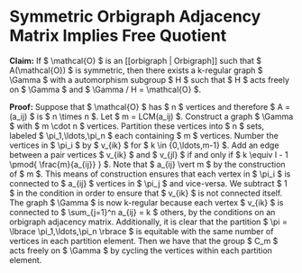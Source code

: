 Symmetric Orbigraph Adjacency Matrix Implies Free Quotient
==========================================================

**Claim:** If $ \mathcal{O} $ is an [[orbigraph | Orbigraph]] such that $ A(\mathcal{O}) $ is symmetric, then there exists a k-regular graph $ \Gamma $ with a automorphism subgroup $ H $ such that $ H $ acts freely on $ \Gamma $ and $ \Gamma / H = \mathcal{O} $.

**Proof:** Suppose that $ \mathcal{O} $ has $ n $ vertices and therefore $ A = (a_ij) $ is $ n \times n $. Let $ m = LCM(a_ij) $. Construct a graph $ \Gamma $ with $ m \cdot n $ vertices. Partition these vertices into $ n $ sets, labeled $ \pi_1,\ldots,\pi_n $ each containing $ m $ vertices. Number the vertices in $ \pi_i $ by $ v_{ik} $ for $ k \in {0,\ldots,m-1} $. Add an edge between a pair vertices $ v_{ik} $ and $ v_{jl} $ if and only if $ k \equiv l - 1 \pmod{ \frac{m}{a_{ij}} }  $. Note that $ a_{ij} \vert m $ by the construction of $ m $. This means of construction ensures that each vertex in $ \pi_i $ is connected to $ a_{ij} $ vertices in $ \pi_j $ and vice-versa. We subtract $ 1 $ in the condition in order to ensure that $ v_{ik} $ is not connected itself. The graph $ \Gamma $ is now k-regular because each vertex $ v_{ik} $ is connected to $ \sum_{j=1}^n a_{ij} = k $ others, by the conditions on an orbigraph adjacency matrix. Additionally, it is clear that the partition $ \pi = \lbrace \pi_1,\ldots,\pi_n \rbrace $ is equitable with the same number of vertices in each partition element. Then we have that the group $ C_m $ acts freely on $ \Gamma $ by cycling the vertices within each partition element.
